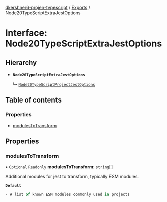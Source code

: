 [dkershner6-projen-typescript](../README.md) / [Exports](../modules.md) / Node20TypeScriptExtraJestOptions

# Interface: Node20TypeScriptExtraJestOptions

## Hierarchy

- **`Node20TypeScriptExtraJestOptions`**

  ↳ [`Node20TypeScriptProjectJestOptions`](Node20TypeScriptProjectJestOptions.md)

## Table of contents

### Properties

- [modulesToTransform](Node20TypeScriptExtraJestOptions.md#modulestotransform)

## Properties

### modulesToTransform

• `Optional` `Readonly` **modulesToTransform**: `string`[]

Additional modules for jest to transform, typically ESM modules.

**`Default`**

```ts
- A list of known ESM modules commonly used in projects
```
